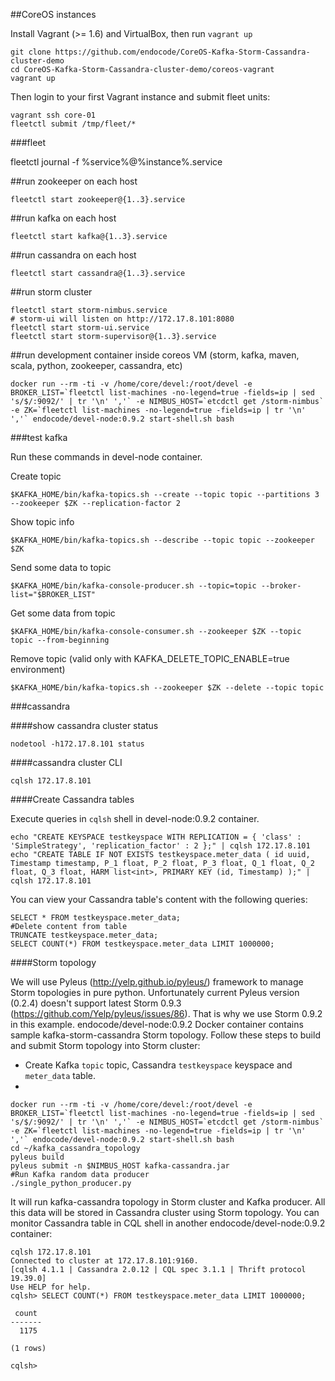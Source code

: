 ##CoreOS instances

Install Vagrant (>= 1.6) and VirtualBox, then run ```vagrant up```

```
git clone https://github.com/endocode/CoreOS-Kafka-Storm-Cassandra-cluster-demo
cd CoreOS-Kafka-Storm-Cassandra-cluster-demo/coreos-vagrant
vagrant up
```

Then login to your first Vagrant instance and submit fleet units:
```
vagrant ssh core-01
fleetctl submit /tmp/fleet/*
```

###fleet

fleetctl journal -f %service%@%instance%.service

##run zookeeper on each host

```
fleetctl start zookeeper@{1..3}.service
```

##run kafka on each host

```
fleetctl start kafka@{1..3}.service
```

##run cassandra on each host

```
fleetctl start cassandra@{1..3}.service
```

##run storm cluster

```
fleetctl start storm-nimbus.service
# storm-ui will listen on http://172.17.8.101:8080
fleetctl start storm-ui.service
fleetctl start storm-supervisor@{1..3}.service
```

##run development container inside coreos VM (storm, kafka, maven, scala, python, zookeeper, cassandra, etc)

```docker run --rm -ti -v /home/core/devel:/root/devel -e BROKER_LIST=`fleetctl list-machines -no-legend=true -fields=ip | sed 's/$/:9092/' | tr '\n' ','` -e NIMBUS_HOST=`etcdctl get /storm-nimbus` -e ZK=`fleetctl list-machines -no-legend=true -fields=ip | tr '\n' ','` endocode/devel-node:0.9.2 start-shell.sh bash```

###test kafka

Run these commands in devel-node container.

Create topic

```$KAFKA_HOME/bin/kafka-topics.sh --create --topic topic --partitions 3 --zookeeper $ZK --replication-factor 2```

Show topic info

```$KAFKA_HOME/bin/kafka-topics.sh --describe --topic topic --zookeeper $ZK```

Send some data to topic

```$KAFKA_HOME/bin/kafka-console-producer.sh --topic=topic --broker-list="$BROKER_LIST"```

Get some data from topic

```$KAFKA_HOME/bin/kafka-console-consumer.sh --zookeeper $ZK --topic topic --from-beginning```

Remove topic (valid only with KAFKA_DELETE_TOPIC_ENABLE=true environment)

```$KAFKA_HOME/bin/kafka-topics.sh --zookeeper $ZK --delete --topic topic```

###cassandra

####show cassandra cluster status

```nodetool -h172.17.8.101 status```

####cassandra cluster CLI


```cqlsh 172.17.8.101```

####Create Cassandra tables

Execute queries in ```cqlsh``` shell in devel-node:0.9.2 container.

```echo "CREATE KEYSPACE testkeyspace WITH REPLICATION = { 'class' : 'SimpleStrategy', 'replication_factor' : 2 };" | cqlsh 172.17.8.101```
```echo "CREATE TABLE IF NOT EXISTS testkeyspace.meter_data ( id uuid, Timestamp timestamp, P_1 float, P_2 float, P_3 float, Q_1 float, Q_2 float, Q_3 float, HARM list<int>, PRIMARY KEY (id, Timestamp) );" | cqlsh 172.17.8.101```

You can view your Cassandra table's content with the following queries:

```
SELECT * FROM testkeyspace.meter_data;
#Delete content from table
TRUNCATE testkeyspace.meter_data;
SELECT COUNT(*) FROM testkeyspace.meter_data LIMIT 1000000;
```

####Storm topology

We will use Pyleus (http://yelp.github.io/pyleus/) framework to manage Storm topologies in pure python. Unfortunately current Pyleus version (0.2.4) doesn't support latest Storm 0.9.3 (https://github.com/Yelp/pyleus/issues/86). That is why we use Storm 0.9.2 in this example.
endocode/devel-node:0.9.2 Docker container contains sample kafka-storm-cassandra Storm topology. Follow these steps to build and submit Storm topology into Storm cluster:

* Create Kafka ```topic``` topic, Cassandra ```testkeyspace``` keyspace and ```meter_data``` table.
* 

```
docker run --rm -ti -v /home/core/devel:/root/devel -e BROKER_LIST=`fleetctl list-machines -no-legend=true -fields=ip | sed 's/$/:9092/' | tr '\n' ','` -e NIMBUS_HOST=`etcdctl get /storm-nimbus` -e ZK=`fleetctl list-machines -no-legend=true -fields=ip | tr '\n' ','` endocode/devel-node:0.9.2 start-shell.sh bash
cd ~/kafka_cassandra_topology
pyleus build
pyleus submit -n $NIMBUS_HOST kafka-cassandra.jar
#Run Kafka random data producer
./single_python_producer.py
```

It will run kafka-cassandra topology in Storm cluster and Kafka producer. All this data will be stored in Cassandra cluster using Storm topology. You can monitor Cassandra table in CQL shell in another endocode/devel-node:0.9.2 container:

```
cqlsh 172.17.8.101
Connected to cluster at 172.17.8.101:9160.
[cqlsh 4.1.1 | Cassandra 2.0.12 | CQL spec 3.1.1 | Thrift protocol 19.39.0]
Use HELP for help.
cqlsh> SELECT COUNT(*) FROM testkeyspace.meter_data LIMIT 1000000;

 count
-------
  1175

(1 rows)

cqlsh>
```
